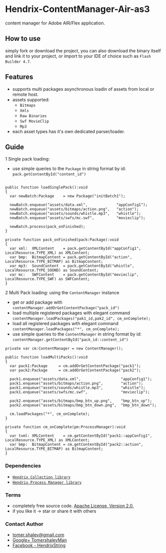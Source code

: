 # Hendrix-ContentManager-Air-as3
content manager for Adobe AIR/Flex application.

## How to use
simply fork or download the project, you can also download the binary itself and link it
to your project, or import to your IDE of choice such as `Flash Builder 4.7`.

## Features
- supports multi packages asynchronous loadin of assets from local or remote host.
- assets supported:
  - `Bitmaps`
  - `Xmls`
  - `Raw Binaries`
  - `Swf MovieClip`
  - `Mp3`
- each asset types has it's own dedicated parser/loader.

## Guide
1 Single pack loading:

* use simple queries to the `Package` in string format by id:
`pack.getContentById("content_id")`

```

public function loadSinglePack():void
{      
  var newBatch:Package    = new Package("initBatch1");
  
  newBatch.enqueue("assets/data.xml",             "appConfig1");
  newBatch.enqueue("assets/bitmaps/action.png",   "action");
  newBatch.enqueue("assets/sounds/whistle.mp3",   "whistle");
  newBatch.enqueue("assets/swfs/mc.swf",          "movieclip");
  
  newBatch.process(pack_onFinished);
}

private function pack_onFinished(pack:Package):void
{
  var xml:  XMLContent    = pack.getContentById("appConfig1", LocalResource.TYPE_XML) as XMLContent;
  var bmp:  BitmapContent = pack.getContentById("action",     LocalResource.TYPE_BITMAP) as BitmapContent;
  var mp3:  SoundContent  = pack.getContentById("whistle",    LocalResource.TYPE_SOUND) as SoundContent;
  var mc:   SWFContent    = pack.getContentById("movieclip",  LocalResource.TYPE_SWF) as SWFContent;      
}

```

2 Multi Pack loading: using the `ContentManager` instance

* get or add package with `contentManager.addOrGetContentPackage("pack_id")`
* load multiple registered packages with elegant command `contentManager.loadPackages("pak1_id,pak2_id", cm_onComplete);`
* load all registered packages with elegant command `contentManager.loadPackages("*", cm_onComplete);`
* use simple queries to the `ContentManager` in string format by id:
`contentManager.getContentById("pack_id::content_id")`

```
private var cm:ContentManager = new ContentManager();

public function loadMultiPacks():void
{      
  var pack1:Package     = cm.addOrGetContentPackage("pack1");
  var pack2:Package     = cm.addOrGetContentPackage("pack2");
  
  pack1.enqueue("assets/data.xml",                  "appConfig1");
  pack1.enqueue("assets/bitmaps/action.png",        "action");
  pack1.enqueue("assets/sounds/whistle.mp3",        "whistle");
  pack1.enqueue("assets/swfs/mc.swf",               "movieclip");
  
  pack2.enqueue("assets/bitmaps/bmp_btn_up.png",    "bmp_btn_up");
  pack2.enqueue("assets/bitmaps/bmp_btn_down.png",  "bmp_btn_down");
  
  cm.loadPackages("*", cm_onComplete);
}

private function cm_onComplete(pm:ProcessManager):void
{
  var txml: XMLContent    = cm.getContentById("pack1::appConfig1",  LocalResource.TYPE_XML) as XMLContent;
  var bmp:  BitmapContent = cm.getContentById("pack2::action",      LocalResource.TYPE_BITMAP) as BitmapContent;
}
```

### Dependencies
* [`Hendrix Collection library`](https://github.com/HendrixString/Hendrix-Collection-Air)
* [`Hendrix Process Manager library`](https://github.com/HendrixString/Hendrix-ProcessManager-AIR)

### Terms
* completely free source code. [Apache License, Version 2.0.](http://www.apache.org/licenses/LICENSE-2.0)
* if you like it -> star or share it with others

### Contact Author
* [tomer.shalev@gmail.com](tomer.shalev@gmail.com)
* [Google+ TomershalevMan](https://plus.google.com/+TomershalevMan/about)
* [Facebook - HendrixString](https://www.facebook.com/HendrixString)
